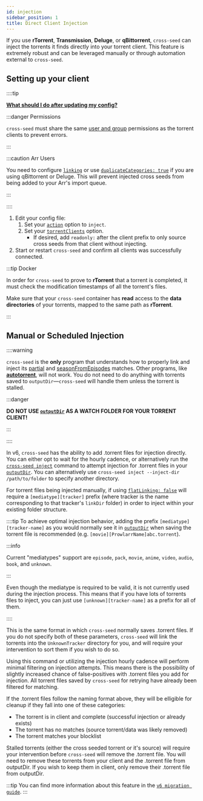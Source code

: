 ```yaml
---
id: injection
sidebar_position: 1
title: Direct Client Injection
---
```


If you use **rTorrent**, **Transmission**, **Deluge**, or **qBittorrent**, `cross-seed`
can inject the torrents it finds directly into your torrent client. This feature is extremely
robust and can be leveraged manually or through automation external to `cross-seed`.

## Setting up your client

::::tip

[**What should I do after updating my config?**](../basics/faq-troubleshooting.md#what-should-i-do-after-updating-my-config)

:::danger Permissions

`cross-seed` must share the same
[user and group](../basics/getting-started.mdx#with-docker) permissions as the torrent
clients to prevent errors.

:::

:::caution Arr Users

You need to configure [`linking`](./linking.md) or use [`duplicateCategories: true`](../basics/options.md#duplicatecategories) if you are using qBittorrent or Deluge. This will prevent injected cross seeds from being added to your Arr's import queue.

:::

::::

1. Edit your config file:
    1. Set your [`action`](../basics/options#action) option to `inject`.
    2. Set your [`torrentClients`](../basics/options#torrentclients) option.
        - If desired, add `readonly:` after the client prefix to only source
        cross seeds from that client without injecting.
2. Start or restart `cross-seed` and confirm all clients was successfully connected.

:::tip Docker

In order for `cross-seed` to prove to **rTorrent** that a torrent is completed,
it must check the modification timestamps of all the torrent's files.

Make sure that your `cross-seed` container has **read** access to the **data
directories** of your torrents, mapped to the same path as **rTorrent**.

:::

## Manual or Scheduled Injection

::::warning

`cross-seed` is the **only** program that understands how to properly link and
inject its [partial](./partial-matching.md) and
[seasonFromEpisodes](../basics/options.md#seasonfromepisodes) matches. Other
programs, like [**autotorrent**](https://github.com/JohnDoee/autotorrent), will
not work. You do not need to do anything with torrents saved to
`outputDir`—`cross-seed` will handle them unless the torrent is stalled.

:::danger

**DO NOT USE [`outputDir`](../basics/options.md#outputdir) AS A WATCH FOLDER FOR YOUR TORRENT CLIENT!**

:::

::::

In v6, `cross-seed` has the ability to add .torrent files for injection directly. You can either opt to wait for the hourly cadence, or
alternatively run the [`cross-seed inject`](../reference/utils.md#cross-seed-inject) command to attempt injection for .torrent files in
your [`outputDir`](../basics/options.md#outputdir). You can alternatively use `cross-seed inject --inject-dir /path/to/folder` to specify
another directory.

For torrent files being injected manually, if using [`flatLinking: false`](../basics/options.md#flatlinking) will require a
`[mediatype][tracker]` prefix (where tracker is the name corresponding to that tracker's `linkDir` folder) in order to inject within your
existing folder structure.

::::tip
To achieve optimal injection behavior, adding the prefix `[mediatype][tracker-name]` as you would normally see it in
[`outputDir`](../basics/options.md#outputdir) when saving the torrent file is recommended (e.g. `[movie][ProwlarrName]abc.torrent`).

:::info

Current "mediatypes" support are `episode`, `pack`, `movie`, `anime`, `video`, `audio`, `book`, and `unknown`.

:::

Even though the mediatype is required to be valid, it is not currently used during the injection process. This means that if you have lots of torrents files to inject, you can just use `[unknown][tracker-name]` as a prefix for all of them.

::::

This is the same format in which `cross-seed` normally saves .torrent files. If you do not specify both of these parameters,
`cross-seed` will link the torrents into the `UnknownTracker` directory for you, and will require your intervention to sort them
if you wish to do so.

Using this command or utilizing the injection hourly cadence will perform minimal filtering on injection attempts. This means there is the
possibility of slightly increased chance of false-positives with .torrent files you add for injection. All torrent files saved by `cross-seed`
for retrying have already been filtered for matching.

If the .torrent files follow the naming format above, they will be elligible for cleanup if they fall into one of these categories:

- The torrent is in client and complete (successful injection or already exists)
- The torrent has no matches (source torrent/data was likely removed)
- The torrent matches your blocklist

Stalled torrents (either the cross seeded torrent or it's source) will require your intervention before `cross-seed` will remove the .torrent file.
You will need to remove these torrents from your client and the .torrent file from outputDir. If you wish to keep them in client, only remove their .torrent file from outputDir.

:::tip
You can find more information about this feature in the [`v6 migration guide`](../v6-migration.md#failed-injection-saved-retry).
:::
